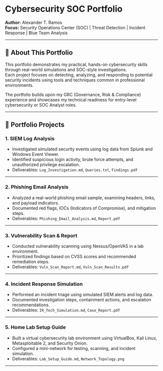 # Cybersecurity SOC Portfolio  
**Author:** Alexander T. Ramos  
**Focus:** Security Operations Center (SOC) | Threat Detection | Incident Response | Blue Team Analysis  

---

## 📌 About This Portfolio  
This portfolio demonstrates my practical, hands-on cybersecurity skills through real-world simulations and SOC-style investigations.  
Each project focuses on detecting, analyzing, and responding to potential security incidents using tools and techniques common in professional environments.  

The portfolio builds upon my GRC (Governance, Risk & Compliance) experience and showcases my technical readiness for entry-level cybersecurity or SOC Analyst roles.  

---

## 📂 Portfolio Projects  

### 1. SIEM Log Analysis  
- Investigated simulated security events using log data from Splunk and Windows Event Viewer.  
- Identified suspicious login activity, brute force attempts, and unauthorized privilege escalation.  
- Deliverables: `Log_Investigation.md`, `Queries.txt`, `Findings.pdf`

---

### 2. Phishing Email Analysis  
- Analyzed a real-world phishing email sample, examining headers, links, and payload indicators.  
- Documented red flags, IOCs (Indicators of Compromise), and mitigation steps.  
- Deliverables: `Phishing_Email_Analysis.md`, `Report.pdf`

---

### 3. Vulnerability Scan & Report  
- Conducted vulnerability scanning using Nessus/OpenVAS in a lab environment.  
- Prioritized findings based on CVSS scores and recommended remediation steps.  
- Deliverables: `Vuln_Scan_Report.md`, `Vuln_Scan_Results.pdf`

---

### 4. Incident Response Simulation  
- Performed an incident triage using simulated SIEM alerts and log data.  
- Documented investigation steps, containment actions, and escalation recommendations.  
- Deliverables: `IR_Tech_Simulation.md`, `Case_Report.pdf`

---

### 5. Home Lab Setup Guide  
- Built a virtual cybersecurity lab environment using VirtualBox, Kali Linux, Metasploitable 2, and Security Onion.  
- Configured a mini-network for testing, scanning, and incident simulation.  
- Deliverables: `Lab_Setup_Guide.md`, `Network_Topology.png`

---
